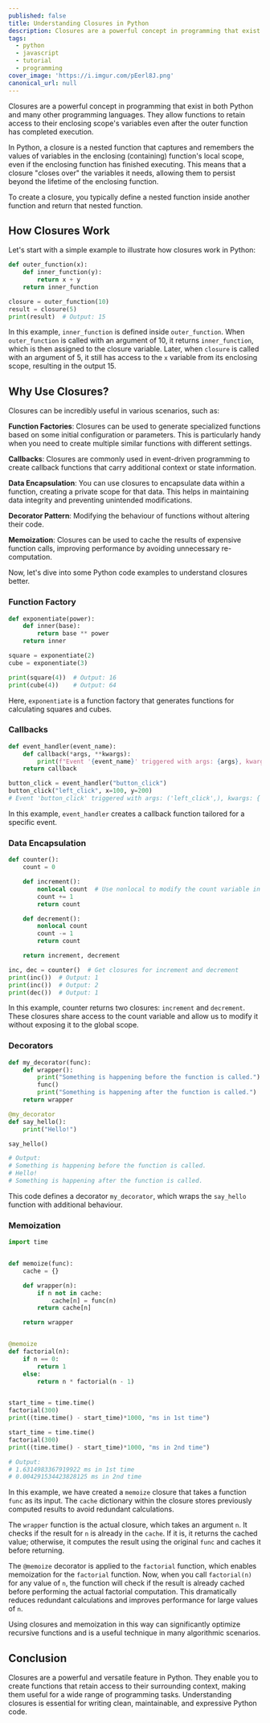 ```yaml
---
published: false
title: Understanding Closures in Python
description: Closures are a powerful concept in programming that exist in both Python and many other programming languages. They allow functions to retain access to their enclosing scope's variables even after the outer function has completed execution.
tags:
  - python
  - javascript
  - tutorial
  - programming
cover_image: 'https://i.imgur.com/pEerl8J.png'
canonical_url: null
---
```


Closures are a powerful concept in programming that exist in both Python and many other programming languages. They allow functions to retain access to their enclosing scope's variables even after the outer function has completed execution.

In Python, a closure is a nested function that captures and remembers the values of variables in the enclosing (containing) function's local scope, even if the enclosing function has finished executing. This means that a closure "closes over" the variables it needs, allowing them to persist beyond the lifetime of the enclosing function.

To create a closure, you typically define a nested function inside another function and return that nested function.

## How Closures Work

Let's start with a simple example to illustrate how closures work in Python:

```python
def outer_function(x):
    def inner_function(y):
        return x + y
    return inner_function

closure = outer_function(10)
result = closure(5)
print(result)  # Output: 15
```

In this example, `inner_function` is defined inside `outer_function`. When `outer_function` is called with an argument of 10, it returns `inner_function`, which is then assigned to the closure variable. Later, when `closure` is called with an argument of 5, it still has access to the `x` variable from its enclosing scope, resulting in the output 15.

## Why Use Closures?

Closures can be incredibly useful in various scenarios, such as:

**Function Factories**: Closures can be used to generate specialized functions based on some initial configuration or parameters. This is particularly handy when you need to create multiple similar functions with different settings.

**Callbacks**: Closures are commonly used in event-driven programming to create callback functions that carry additional context or state information.

**Data Encapsulation**: You can use closures to encapsulate data within a function, creating a private scope for that data. This helps in maintaining data integrity and preventing unintended modifications.

**Decorator Pattern**: Modifying the behaviour of functions without altering their code.

**Memoization**: Closures can be used to cache the results of expensive function calls, improving performance by avoiding unnecessary re-computation.

Now, let's dive into some Python code examples to understand closures better.

### Function Factory

```python
def exponentiate(power):
    def inner(base):
        return base ** power
    return inner

square = exponentiate(2)
cube = exponentiate(3)

print(square(4))  # Output: 16
print(cube(4))    # Output: 64
```
Here, `exponentiate` is a function factory that generates functions for calculating squares and cubes.

### Callbacks

```python
def event_handler(event_name):
    def callback(*args, **kwargs):
        print(f"Event '{event_name}' triggered with args: {args}, kwargs: {kwargs}")
    return callback

button_click = event_handler("button_click")
button_click("left_click", x=100, y=200)
# Event 'button_click' triggered with args: ('left_click',), kwargs: {'x': 100, 'y': 200}
```

In this example, `event_handler` creates a callback function tailored for a specific event.

### Data Encapsulation

```python
def counter():
    count = 0

    def increment():
        nonlocal count  # Use nonlocal to modify the count variable in the enclosing scope
        count += 1
        return count

    def decrement():
        nonlocal count
        count -= 1
        return count

    return increment, decrement

inc, dec = counter()  # Get closures for increment and decrement
print(inc())  # Output: 1
print(inc())  # Output: 2
print(dec())  # Output: 1
```

In this example, counter returns two closures: `increment` and `decrement`. These closures share access to the count variable and allow us to modify it without exposing it to the global scope.

### Decorators

```python
def my_decorator(func):
    def wrapper():
        print("Something is happening before the function is called.")
        func()
        print("Something is happening after the function is called.")
    return wrapper

@my_decorator
def say_hello():
    print("Hello!")

say_hello()

# Output:
# Something is happening before the function is called.
# Hello!
# Something is happening after the function is called.
```

This code defines a decorator `my_decorator`, which wraps the `say_hello` function with additional behaviour.

### Memoization

```python
import time


def memoize(func):
    cache = {}

    def wrapper(n):
        if n not in cache:
            cache[n] = func(n)
        return cache[n]

    return wrapper


@memoize
def factorial(n):
    if n == 0:
        return 1
    else:
        return n * factorial(n - 1)


start_time = time.time()
factorial(300)
print((time.time() - start_time)*1000, "ms in 1st time")

start_time = time.time()
factorial(300)
print((time.time() - start_time)*1000, "ms in 2nd time")

# Output:
# 1.6314983367919922 ms in 1st time
# 0.004291534423828125 ms in 2nd time
```

In this example, we have created a `memoize` closure that takes a function `func` as its input. The `cache` dictionary within the closure stores previously computed results to avoid redundant calculations.

The `wrapper` function is the actual closure, which takes an argument `n`. It checks if the result for `n` is already in the `cache`. If it is, it returns the cached value; otherwise, it computes the result using the original `func` and caches it before returning.

The `@memoize` decorator is applied to the `factorial` function, which enables memoization for the `factorial` function. Now, when you call `factorial(n)` for any value of `n`, the function will check if the result is already cached before performing the actual factorial computation. This dramatically reduces redundant calculations and improves performance for large values of `n`.

Using closures and memoization in this way can significantly optimize recursive functions and is a useful technique in many algorithmic scenarios.

## Conclusion

Closures are a powerful and versatile feature in Python. They enable you to create functions that retain access to their surrounding context, making them useful for a wide range of programming tasks. Understanding closures is essential for writing clean, maintainable, and expressive Python code.
